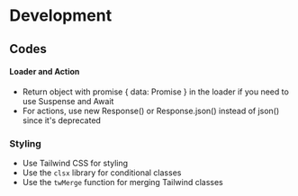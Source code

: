# Development

## Codes

#### Loader and Action
- Return object with promise { data: Promise<T> } in the loader if you need to use Suspense and Await
- For actions, use new Response() or Response.json() instead of json() since it's deprecated

### Styling
- Use Tailwind CSS for styling
- Use the `clsx` library for conditional classes
- Use the `twMerge` function for merging Tailwind classes